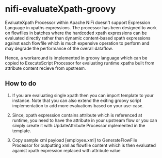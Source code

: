 # nifi-evaluateXpath-groovy
EvaluateXpath Processor within Apache NiFi doesn't support Expression Language in xpaths expressions. The processor has been designed to work on flowfiles in batches where the hardcoded xpath expressions can be evaluated directly rather than dynamic content-based xpath expressions against each flowfile which is much expensive operation to perform and may degrade the performance of the overall dataflow. 

Hence, a workaround is implemented in groovy language which can be copied to ExecuteScript Processor for evaluating runtime xpaths built from attribute content recieve from upstream.

## How to do
1. If you are evaluating single xpath then you can import template to your instance. Note that you can also extend the exiting groovy script implementation to add more evaluations based on your use-case.

2. Since, xpath expression contains attribute which is referenced at runtime, you need to have the attribute in your upstream flow or you can simply create it with UpdateAttribute Processor mplemented in the template. 

3. Copy sample xml payload [employee.xml] to GenerateFlowFile Processor for outputting xml as flowfile content which is then evaluated aganist xpath expression replaced with attribute value